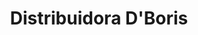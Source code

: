 ---
title: "Distribuidora D'Boris"
url: /san-lucas-toliman/distribuidora-dboris/
shop: teléfono móvil
---